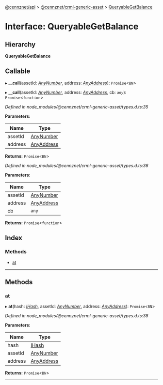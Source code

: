 [@cennznet/api](../README.md) > [@cennznet/crml-generic-asset](../modules/_cennznet_crml_generic_asset.md) > [QueryableGetBalance](../interfaces/_cennznet_crml_generic_asset.queryablegetbalance.md)

# Interface: QueryableGetBalance

## Hierarchy

**QueryableGetBalance**

## Callable
▸ **__call**(assetId: *[AnyNumber](../modules/_plugnet.md#anynumber)*, address: *[AnyAddress](../modules/_cennznet_crml_generic_asset.md#anyaddress)*): `Promise`<`BN`>

▸ **__call**(assetId: *[AnyNumber](../modules/_plugnet.md#anynumber)*, address: *[AnyAddress](../modules/_cennznet_crml_generic_asset.md#anyaddress)*, cb: *`any`*): `Promise`<`function`>

*Defined in node_modules/@cennznet/crml-generic-asset/types.d.ts:35*

**Parameters:**

| Name | Type |
| ------ | ------ |
| assetId | [AnyNumber](../modules/_plugnet.md#anynumber) |
| address | [AnyAddress](../modules/_cennznet_crml_generic_asset.md#anyaddress) |

**Returns:** `Promise`<`BN`>

*Defined in node_modules/@cennznet/crml-generic-asset/types.d.ts:36*

**Parameters:**

| Name | Type |
| ------ | ------ |
| assetId | [AnyNumber](../modules/_plugnet.md#anynumber) |
| address | [AnyAddress](../modules/_cennznet_crml_generic_asset.md#anyaddress) |
| cb | `any` |

**Returns:** `Promise`<`function`>

## Index

### Methods

* [at](_cennznet_crml_generic_asset.queryablegetbalance.md#at)

---

## Methods

<a id="at"></a>

###  at

▸ **at**(hash: *[IHash](_plugnet.ihash.md)*, assetId: *[AnyNumber](../modules/_plugnet.md#anynumber)*, address: *[AnyAddress](../modules/_cennznet_crml_generic_asset.md#anyaddress)*): `Promise`<`BN`>

*Defined in node_modules/@cennznet/crml-generic-asset/types.d.ts:38*

**Parameters:**

| Name | Type |
| ------ | ------ |
| hash | [IHash](_plugnet.ihash.md) |
| assetId | [AnyNumber](../modules/_plugnet.md#anynumber) |
| address | [AnyAddress](../modules/_cennznet_crml_generic_asset.md#anyaddress) |

**Returns:** `Promise`<`BN`>

___

